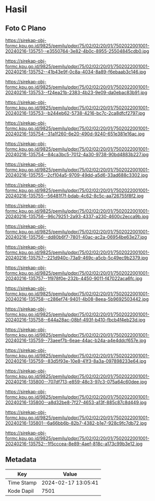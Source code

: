 # Hasil

## Foto C Plano

https://sirekap-obj-formc.kpu.go.id/9825/pemilu/pdpr/75/02/02/20/01/7502022001001-20240216-135751--e3550764-3e82-4b0c-8955-25504845cdb0.jpg

https://sirekap-obj-formc.kpu.go.id/9825/pemilu/pdpr/75/02/02/20/01/7502022001001-20240216-135752--41b43e9f-0c8a-4034-8a89-f6ebaab3c146.jpg

https://sirekap-obj-formc.kpu.go.id/9825/pemilu/pdpr/75/02/02/20/01/7502022001001-20240216-135753--f24ea21b-2383-4b23-9e09-da0ebac83b91.jpg

https://sirekap-obj-formc.kpu.go.id/9825/pemilu/pdpr/75/02/02/20/01/7502022001001-20240216-135753--b244eb62-5738-4216-bc7c-2ca8dfcf2797.jpg

https://sirekap-obj-formc.kpu.go.id/9825/pemilu/pdpr/75/02/02/20/01/7502022001001-20240216-135754--31a1f260-6e20-490d-9240-651e381e16ac.jpg

https://sirekap-obj-formc.kpu.go.id/9825/pemilu/pdpr/75/02/02/20/01/7502022001001-20240216-135754--84ca3bc5-7012-4a30-9738-90bd4883b227.jpg

https://sirekap-obj-formc.kpu.go.id/9825/pemilu/pdpr/75/02/02/20/01/7502022001001-20240216-135755--2cf104a5-9709-49dd-a5d6-33ad688c3302.jpg

https://sirekap-obj-formc.kpu.go.id/9825/pemilu/pdpr/75/02/02/20/01/7502022001001-20240216-135755--56481f7f-bdab-4c62-8c5c-aa726755f8f2.jpg

https://sirekap-obj-formc.kpu.go.id/9825/pemilu/pdpr/75/02/02/20/01/7502022001001-20240216-135756--96c79251-2a93-4337-a230-4600c2ecca9b.jpg

https://sirekap-obj-formc.kpu.go.id/9825/pemilu/pdpr/75/02/02/20/01/7502022001001-20240216-135756--dd80b6f7-7801-40ac-ac2a-06954be63e27.jpg

https://sirekap-obj-formc.kpu.go.id/9825/pemilu/pdpr/75/02/02/20/01/7502022001001-20240216-135757--221d940c-73a9-469c-a5cb-5c49ec9b2379.jpg

https://sirekap-obj-formc.kpu.go.id/9825/pemilu/pdpr/75/02/02/20/01/7502022001001-20240216-135757--1f978f0e-232b-4450-9011-f47022aca6fc.jpg

https://sirekap-obj-formc.kpu.go.id/9825/pemilu/pdpr/75/02/02/20/01/7502022001001-20240216-135758--c286ef74-9401-4b08-8eea-5b9692503442.jpg

https://sirekap-obj-formc.kpu.go.id/9825/pemilu/pdpr/75/02/02/20/01/7502022001001-20240216-135758--644a28ac-08bf-493f-b410-fbcb4f4eb23d.jpg

https://sirekap-obj-formc.kpu.go.id/9825/pemilu/pdpr/75/02/02/20/01/7502022001001-20240216-135759--73aeef7b-6eae-44ac-b24a-a4e4ddcf657e.jpg

https://sirekap-obj-formc.kpu.go.id/9825/pemilu/pdpr/75/02/02/20/01/7502022001001-20240216-135759--83d5f93e-10e8-41f3-8a3a-097898233e64.jpg

https://sirekap-obj-formc.kpu.go.id/9825/pemilu/pdpr/75/02/02/20/01/7502022001001-20240216-135800--707df713-e859-48c3-97c3-075a64c60dee.jpg

https://sirekap-obj-formc.kpu.go.id/9825/pemilu/pdpr/75/02/02/20/01/7502022001001-20240216-135800--a8d32be8-7f27-4653-a13f-885c87c8d449.jpg

https://sirekap-obj-formc.kpu.go.id/9825/pemilu/pdpr/75/02/02/20/01/7502022001001-20240216-135801--6a66bb6b-82b7-4382-b1e7-928c9fc7db72.jpg

https://sirekap-obj-formc.kpu.go.id/9825/pemilu/pdpr/75/02/02/20/01/7502022001001-20240216-135752--1f5cccea-8e89-4aef-818c-a173c99b3e12.jpg


## Metadata

| Key        | Value               |
| ---------- | ------------------- |
| Time Stamp | 2024-02-17 13:05:41 |
| Kode Dapil | 7501                |



